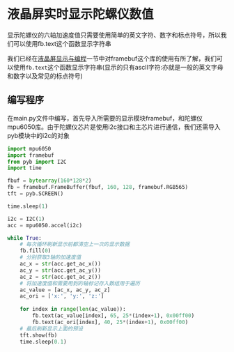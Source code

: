 # 液晶屏实时显示陀螺仪数值  

显示陀螺仪的六轴加速度值只需要使用简单的英文字符、数字和标点符号，所以我们可以使用fb.text这个函数显示字符串


我们已经在[液晶屏显示与编程](micropython/液晶屏显示与编程)一节中对framebuf这个库的使用有所了解，我们可以使用`fb.text`这个函数显示字符串(显示的只有ascII字符:亦就是一般的英文字母和数字以及常见的标点符号)
## 编写程序

在main.py文件中编写，首先导入所需要的显示模块framebuf，和陀螺仪mpu6050库。由于陀螺仪芯片是使用i2c接口和主芯片进行通信，我们还需导入pyb模块中的i2c的对象
 
```python
import mpu6050
import framebuf
from pyb import I2C
import time

fbuf = bytearray(160*128*2)
fb = framebuf.FrameBuffer(fbuf, 160, 128, framebuf.RGB565) 
tft = pyb.SCREEN()

time.sleep(1)

i2c = I2C(1)
acc = mpu6050.accel(i2c)

while True: 
    # 每次循环刷新显示前都清空上一次的显示数据    
    fb.fill(0)
    # 分别获取3轴的加速度值  
    ac_x = str(acc.get_ac_x())
    ac_y = str(acc.get_ac_y())
    ac_z = str(acc.get_ac_z())
    # 将加速度值和需要用到的轴标记存入数组用于遍历
    ac_value = [ac_x, ac_y, ac_z]
    ac_ori = ['x:', 'y:', 'z:']
    
    for index in range(len(ac_value)):
        fb.text(ac_value[index], 65, 25*(index+1), 0x00ff00)
        fb.text(ac_ori[index], 40, 25*(index+1), 0x00ff00)
    # 最后刷新显示上面的预设
    tft.show(fb)
    time.sleep(0.1)
```